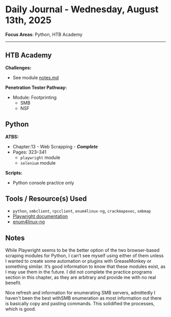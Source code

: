 # Daily Journal - Wednesday, August 13th, 2025

**Focus Areas**: Python, HTB Academy

---

## HTB Academy

**Challenges:**

- See module [notes.md](../../../../htb-academy/footprinting/notes.md)

**Penetration Tester Pathway:**

- Module: Footprinting
  - SMB
  - NSF

## Python

**ATBS:**

- Chapter:13 - Web Scrapping - ***Complete***
- Pages: 323–341
  - `playwright` module
  - `selenium` module

**Scripts:**

- Python console practice only

## Tools / Resource(s) Used

- `python`, `smbclient`, `rpcclient`, `enum4linux-ng`, `crackmapexec`, `smbmap`
- [Playwright documentation](https://playwright.dev/python/docs/introhttps://playwright.dev/python/docs/intro)
- [enum4linux-ng](https://github.com/cddmp/enum4linux-ng)

## Notes

While Playwright seems to be the better option of the two browser-based scraping modules for Python, I can’t see myself using either of them unless I wanted to create some automation or plugins with GreaseMonkey or something similar. It’s good information to know that these modules exist, as I may use them in the future. I did not complete the practice programs section in this chapter, as they are arbitrary and provide me with no real benefit.

Nice refresh and information for enumerating SMB servers, admittedly I haven't been the best withSMB enumeration as most information out there is basically copy and pasting commands. This solidified the processes, which is good.
